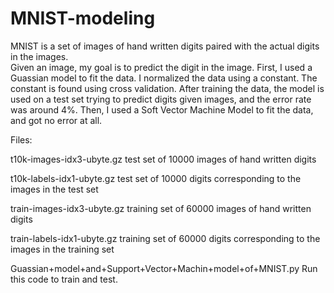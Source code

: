 # MNIST-modeling
MNIST is a set of images of hand written digits paired with the actual digits in the images.  
Given an image, my goal is to predict the digit in the image.
First, I used a Guassian model to fit the data. I normalized the data using a constant. The constant is found using cross validation.
After training the data, the model is used on a test set trying to predict digits given images, and the error rate was around 4%.
Then, I used a Soft Vector Machine Model to fit the data, and got no error at all.

Files:

t10k-images-idx3-ubyte.gz     test set of 10000 images of hand written digits

t10k-labels-idx1-ubyte.gz     test set of 10000 digits corresponding to the images in the test set

train-images-idx3-ubyte.gz    training set of 60000 images of hand written digits

train-labels-idx1-ubyte.gz    training set of 60000 digits corresponding to the images in the training set

Guassian+model+and+Support+Vector+Machin+model+of+MNIST.py    Run this code to train and test.
